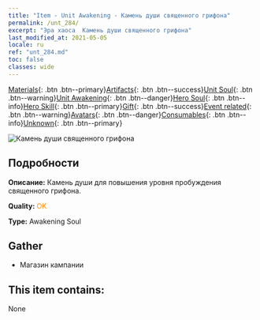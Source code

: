 ```yaml
---
title: "Item - Unit Awakening - Камень души священного грифона"
permalink: /unt_284/
excerpt: "Эра хаоса  Камень души священного грифона"
last_modified_at: 2021-05-05
locale: ru
ref: "unt_284.md"
toc: false
classes: wide
---
```

 [Materials](/ItemsRU/){: .btn .btn--primary}[Artifacts](/ItemsRU/Artifacts/){: .btn .btn--success}[Unit Soul](/ItemsRU/UnitSoul/){: .btn .btn--warning}[Unit Awakening](/ItemsRU/UnitAwakening/){: .btn .btn--danger}[Hero Soul](/ItemsRU/HeroSoul/){: .btn .btn--info}[Hero Skill](/ItemsRU/HeroSkill/){: .btn .btn--primary}[Gift](/ItemsRU/Gift/){: .btn .btn--success}[Event related](/ItemsRU/Events/){: .btn .btn--warning}[Avatars](/ItemsRU/Avatars/){: .btn .btn--danger}[Consumables](/ItemsRU/Consumables/){: .btn .btn--info}[Unknown](/ItemsRU/Unknown/){: .btn .btn--primary}

 ![Камень души священного грифона](/images/u/tia_shijiu.jpg)

## Подробности
 **Описание:** Камень души для повышения уровня пробуждения священного грифона.

 **Quality:** <span style="color: #FF8C00">OK</span>

 **Type:** Awakening Soul

## Gather

*    Магазин кампании 

## This item contains:

  None

